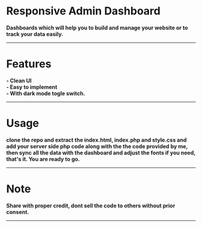 # Responsive Admin Dashboard 

<b>Dashboards which will help you to build and manage your website or to track your data easily.</b>

<hr>

# Features

<b> - Clean UI</b> <br>
<b> - Easy to implement</b> <br>
<b> - With dark mode togle switch.</b> <br>

<hr>

# Usage 

<b> clone the repo and extract the index.html, index.php and style.css and add your server side php code along with the the code provided by me, then sync all the data with the dashboard and adjust the fonts if you need, that's it. You are ready to go. </b>

<hr>

# Note

<b> Share with proper credit, dont sell the code to others without prior consent. </b>

<hr>

